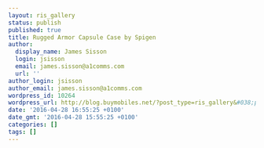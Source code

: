 ```yaml
---
layout: ris_gallery
status: publish
published: true
title: Rugged Armor Capsule Case by Spigen
author:
  display_name: James Sisson
  login: jsisson
  email: james.sisson@a1comms.com
  url: ''
author_login: jsisson
author_email: james.sisson@a1comms.com
wordpress_id: 10264
wordpress_url: http://blog.buymobiles.net/?post_type=ris_gallery&#038;p=10264
date: '2016-04-28 16:55:25 +0100'
date_gmt: '2016-04-28 15:55:25 +0100'
categories: []
tags: []
---
```


